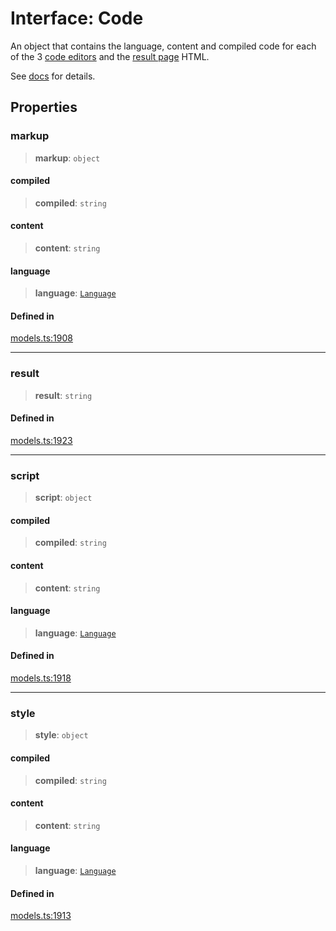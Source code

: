 # Interface: Code

An object that contains the language, content and compiled code for each of the 3 [code editors](https://livecodes.io/docs/features/projects)
and the [result page](https://livecodes.io/docs/features/result) HTML.

See [docs](https://livecodes.io/docs/api/interfaces/Code) for details.

## Properties

### markup

> **markup**: `object`

#### compiled

> **compiled**: `string`

#### content

> **content**: `string`

#### language

> **language**: [`Language`](../type-aliases/Language.md)

#### Defined in

[models.ts:1908](https://github.com/live-codes/livecodes/blob/ca3a38602cd90e12413c6333c1e0e06995427bd0/src/sdk/models.ts#L1908)

***

### result

> **result**: `string`

#### Defined in

[models.ts:1923](https://github.com/live-codes/livecodes/blob/ca3a38602cd90e12413c6333c1e0e06995427bd0/src/sdk/models.ts#L1923)

***

### script

> **script**: `object`

#### compiled

> **compiled**: `string`

#### content

> **content**: `string`

#### language

> **language**: [`Language`](../type-aliases/Language.md)

#### Defined in

[models.ts:1918](https://github.com/live-codes/livecodes/blob/ca3a38602cd90e12413c6333c1e0e06995427bd0/src/sdk/models.ts#L1918)

***

### style

> **style**: `object`

#### compiled

> **compiled**: `string`

#### content

> **content**: `string`

#### language

> **language**: [`Language`](../type-aliases/Language.md)

#### Defined in

[models.ts:1913](https://github.com/live-codes/livecodes/blob/ca3a38602cd90e12413c6333c1e0e06995427bd0/src/sdk/models.ts#L1913)